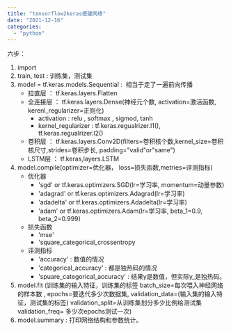 ```yaml
---
title: "tensorflow2keras搭建网络"
date: "2021-12-16"
categories: 
  - "python"
---
```


六步：

1. import
2. train, test : 训练集，测试集
3. model = tf.keras.models.Sequential :  相当于走了一遍前向传播
    - 拉直层 ： tf.keras.layers.Flatten
    - 全连接层 ： tf.keras.layers.Dense(神经元个数, activation=激活函数, kerenl\_regularizer=正则化)
        - activation : relu , softmax , sigmod, tanh
        - kernel\_regularizer : tf.keras.regualrizer.l1(), tf.keras.regualrizer.l2()
    - 卷积层 ： tf.keras.layers.Conv2D(filters=卷积核个数,kernel\_size=卷积核尺寸,strides=卷积步长, padding="valid"or"same")
    - LSTM层 ： tf.keras,layers.LSTM
4. model.compile(optimizer=优化器， loss=损失函数,metries=评测指标)
    - 优化器
        - 'sgd' or tf.keras.optimizers.SGD(lr=学习率, momentum=动量参数)
        - 'adagrad' or tf.keras.optimizers.Adagrad(lr=学习率)
        - 'adadelta' or tf.keras.optimizers.Adadelta(lr=学习率)
        - 'adam' or tf.keras.optimizers.Adam(lr=学习率, beta\_1=0.9, beta\_2=0.999)
    - 损失函数
        - 'mse'
        - 'square\_categorical\_crossentropy
    - 评测指标
        - 'accuracy' : 数值的情况
        - 'categorical\_accuracy' : 都是独热码的情况
        - 'spuare\_categorical\_accuracy' : 结果y是数值，但实际y\_是独热码。
5. model.fit (训练集的输入特征，训练集的标签 batch\_size=每次喂入神经网络的样本数 , epochs=要迭代多少次数据集, validation\_data=(输入集的输入特征，测试集的标签) validation\_split=从训练集划分多少比例给测试集 validation\_freq= 多少次epochs测试一次)
6. model.summary : 打印网络结构和参数统计。
